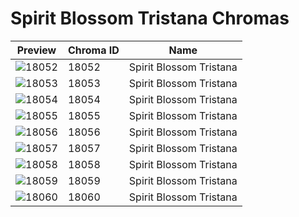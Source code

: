 # Spirit Blossom Tristana Chromas



| Preview | Chroma ID | Name |
|---------|-----------|------|
| ![18052](https://raw.communitydragon.org/latest/plugins/rcp-be-lol-game-data/global/default/v1/champion-chroma-images/18/18052.png) | 18052 | Spirit Blossom Tristana |
| ![18053](https://raw.communitydragon.org/latest/plugins/rcp-be-lol-game-data/global/default/v1/champion-chroma-images/18/18053.png) | 18053 | Spirit Blossom Tristana |
| ![18054](https://raw.communitydragon.org/latest/plugins/rcp-be-lol-game-data/global/default/v1/champion-chroma-images/18/18054.png) | 18054 | Spirit Blossom Tristana |
| ![18055](https://raw.communitydragon.org/latest/plugins/rcp-be-lol-game-data/global/default/v1/champion-chroma-images/18/18055.png) | 18055 | Spirit Blossom Tristana |
| ![18056](https://raw.communitydragon.org/latest/plugins/rcp-be-lol-game-data/global/default/v1/champion-chroma-images/18/18056.png) | 18056 | Spirit Blossom Tristana |
| ![18057](https://raw.communitydragon.org/latest/plugins/rcp-be-lol-game-data/global/default/v1/champion-chroma-images/18/18057.png) | 18057 | Spirit Blossom Tristana |
| ![18058](https://raw.communitydragon.org/latest/plugins/rcp-be-lol-game-data/global/default/v1/champion-chroma-images/18/18058.png) | 18058 | Spirit Blossom Tristana |
| ![18059](https://raw.communitydragon.org/latest/plugins/rcp-be-lol-game-data/global/default/v1/champion-chroma-images/18/18059.png) | 18059 | Spirit Blossom Tristana |
| ![18060](https://raw.communitydragon.org/latest/plugins/rcp-be-lol-game-data/global/default/v1/champion-chroma-images/18/18060.png) | 18060 | Spirit Blossom Tristana |